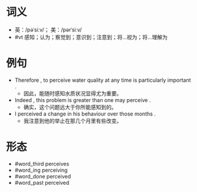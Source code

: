 # 词义
- 英：/pəˈsiːv/； 美：/pərˈsiːv/
- #vt 感知；认为；察觉到；意识到；注意到；将…视为；将…理解为
# 例句
- Therefore , to perceive water quality at any time is particularly important .
	- 因此，能随时感知水质状况显得尤为重要。
- Indeed , this problem is greater than one may perceive .
	- 确实，这个问题远大于你所能感知到的。
- I perceived a change in his behaviour over those months .
	- 我注意到他的举止在那几个月里有些改变。
# 形态
- #word_third perceives
- #word_ing perceiving
- #word_done perceived
- #word_past perceived
